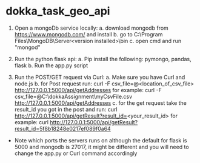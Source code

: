 # dokka_task_geo_api

1. Open a mongoDb service locally:
  a. download mongodb from https://www.mongodb.com/ and install
  b. go to C:\Program Files\MongoDB\Server\<version installed>\bin
  c. open cmd and run "mongod"

2. Run the python flask api: 
  a. Pip install the following: pymongo, pandas, flask
  b. Run the app.py script 
 
3. Run the POST/GET request via Curl:
  a. Make sure you have Curl and node.js
  b. for Post request run: curl -F csv_file=@<location_of_csv_file> http://127.0.0.1:5000/api/getAddresses
    for example: curl -F csv_file=@C:\dokkaAssignment\myCsvFile.csv http://127.0.0.1:5000/api/getAddresses
  c. for the get request take the result_id you got in the post and run:
    curl http://127.0.0.1:5000/api/getResult?result_id=<your_result_id>
    for example: curl http://127.0.0.1:5000/api/getResult?result_id=5f8b18248e0217ef089f0a64


 * Note which ports the servers runs on although the default for flask is 5000 and mongodb is 27017, it might be different and you will need to change
 the app.py or Curl command accordingly 
